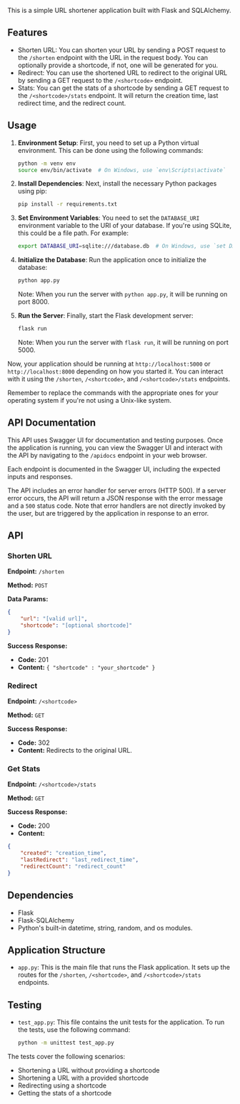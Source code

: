 This is a simple URL shortener application built with Flask and SQLAlchemy.

## Features

- Shorten URL: You can shorten your URL by sending a POST request to the `/shorten` endpoint with the URL in the request body. You can optionally provide a shortcode, if not, one will be generated for you.
- Redirect: You can use the shortened URL to redirect to the original URL by sending a GET request to the `/<shortcode>` endpoint.
- Stats: You can get the stats of a shortcode by sending a GET request to the `/<shortcode>/stats` endpoint. It will return the creation time, last redirect time, and the redirect count.

## Usage

1. **Environment Setup**: First, you need to set up a Python virtual environment. This can be done using the following commands:

    ```bash
    python -m venv env
    source env/bin/activate  # On Windows, use `env\Scripts\activate`
    ```

2. **Install Dependencies**: Next, install the necessary Python packages using pip:

    ```bash
    pip install -r requirements.txt
    ```

3. **Set Environment Variables**: You need to set the `DATABASE_URI` environment variable to the URI of your database. If you're using SQLite, this could be a file path. For example:

    ```bash
    export DATABASE_URI=sqlite:///database.db  # On Windows, use `set DATABASE_URI=sqlite:///database.db`
    ```

4. **Initialize the Database**: Run the application once to initialize the database:

    ```bash
    python app.py
    ```

    Note: When you run the server with `python app.py`, it will be running on port 8000.

5. **Run the Server**: Finally, start the Flask development server:

    ```bash
    flask run
    ```

    Note: When you run the server with `flask run`, it will be running on port 5000.

Now, your application should be running at `http://localhost:5000` or `http://localhost:8000` depending on how you started it. You can interact with it using the `/shorten`, `/<shortcode>`, and `/<shortcode>/stats` endpoints.

Remember to replace the commands with the appropriate ones for your operating system if you're not using a Unix-like system.

## API Documentation

This API uses Swagger UI for documentation and testing purposes. Once the application is running, you can view the Swagger UI and interact with the API by navigating to the `/apidocs` endpoint in your web browser.

Each endpoint is documented in the Swagger UI, including the expected inputs and responses.

The API includes an error handler for server errors (HTTP 500). If a server error occurs, the API will return a JSON response with the error message and a `500` status code. Note that error handlers are not directly invoked by the user, but are triggered by the application in response to an error.

## API

### Shorten URL

**Endpoint:** `/shorten`

**Method:** `POST`

**Data Params:** 

```json
{
    "url": "[valid url]",
    "shortcode": "[optional shortcode]"
}
```

**Success Response:**

- **Code:** 201
- **Content:** `{ "shortcode" : "your_shortcode" }`

### Redirect

**Endpoint:** `/<shortcode>`

**Method:** `GET`

**Success Response:**

- **Code:** 302
- **Content:** Redirects to the original URL.

### Get Stats

**Endpoint:** `/<shortcode>/stats`

**Method:** `GET`

**Success Response:**

- **Code:** 200
- **Content:** 

```json
{
    "created": "creation_time",
    "lastRedirect": "last_redirect_time",
    "redirectCount": "redirect_count"
}
```

## Dependencies

- Flask
- Flask-SQLAlchemy
- Python's built-in datetime, string, random, and os modules.

## Application Structure

- `app.py`: This is the main file that runs the Flask application. It sets up the routes for the `/shorten`, `/<shortcode>`, and `/<shortcode>/stats` endpoints.

## Testing

- `test_app.py`: This file contains the unit tests for the application. To run the tests, use the following command:

    ```bash
    python -m unittest test_app.py
    ```

The tests cover the following scenarios:

- Shortening a URL without providing a shortcode
- Shortening a URL with a provided shortcode
- Redirecting using a shortcode
- Getting the stats of a shortcode